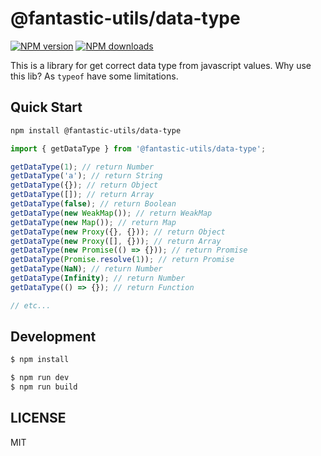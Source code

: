 # @fantastic-utils/data-type

[![NPM version](https://img.shields.io/npm/v/@fantastic-utils/data-type.svg?style=flat)](https://npmjs.org/package/@fantastic-utils/data-type)
[![NPM downloads](http://img.shields.io/npm/dm/@fantastic-utils/data-type.svg?style=flat)](https://npmjs.org/package/@fantastic-utils/data-type)

This is a library for get correct data type from javascript values. Why use this lib? As `typeof` have some limitations.

## Quick Start

```bash
npm install @fantastic-utils/data-type
```

```ts
import { getDataType } from '@fantastic-utils/data-type';

getDataType(1); // return Number
getDataType('a'); // return String
getDataType({}); // return Object
getDataType([]); // return Array
getDataType(false); // return Boolean
getDataType(new WeakMap()); // return WeakMap
getDataType(new Map()); // return Map
getDataType(new Proxy({}, {})); // return Object
getDataType(new Proxy([], {})); // return Array
getDataType(new Promise(() => {})); // return Promise
getDataType(Promise.resolve(1)); // return Promise
getDataType(NaN); // return Number
getDataType(Infinity); // return Number
getDataType(() => {}); // return Function

// etc...
```

## Development

```bash
$ npm install
```

```bash
$ npm run dev
$ npm run build
```

## LICENSE

MIT
